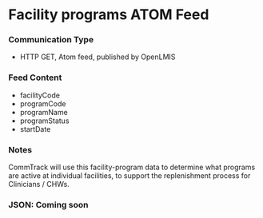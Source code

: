 # Facility programs ATOM Feed

### Communication Type

- HTTP GET, Atom feed, published by OpenLMIS

### Feed Content

- facilityCode
- programCode
- programName
- programStatus
- startDate

### Notes

CommTrack will use this facility-program data to determine what programs are active at individual facilities, to support the replenishment process for  Clinicians / CHWs. 

### JSON: Coming soon
